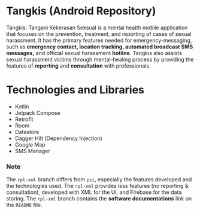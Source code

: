 # Tangkis (Android Repository)

Tangkis: Tangani Kekerasan Seksual is a mental health mobile application that focuses on the prevention, treatment, and reporting of cases of sexual harassment. It has the primary features needed for emergency-messaging, such as **emergency contact, location tracking, automated broadcast SMS messages,** and official sexual harassment **hotline**. Tangkis also assists sexual harassment victims through mental-healing process by providing the features of **reporting** and **consultation** with professionals. 

# Technologies and Libraries

-   Kotlin
-   Jetpack Compose
-   Retrofit
-   Room
-   Datastore
-   Dagger Hilt (Dependency Injection)
-   Google Map
-   SMS Manager

### Note
The `rpl-xml` branch differs from `psi`, especially the features developed and the technologies used. The `rpl-xml` provides less features (no reporting & consultation), developed with XML for the UI, and Firebase for the data storing. The `rpl-xml` branch contains the **software documentations** link on the `README` file.
